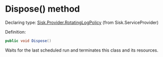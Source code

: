 <!--

Copyrights 2023 Sisk Framework - CypherPotato
Published under MIT license

!!! DO NOT EDIT THIS FILE !!!
This file was generated by a tool in the Sisk package. To edit the information in this documentation,
edit the XML documentation present in the Sisk source code.

-->


# Dispose() method

Declaring type: [Sisk.Provider.RotatingLogPolicy](/read?q=/contents/spec/Sisk.Provider.RotatingLogPolicy.md) (from Sisk.ServiceProvider)


Definition:

```cs
public void Dispose()
```

Waits for the last scheduled run and terminates this class and its resources.

